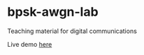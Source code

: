 # bpsk-awgn-lab
Teaching material for digital communications

Live demo [here](https://joanguitar.github.io/bpsk-awgn-lab/)
